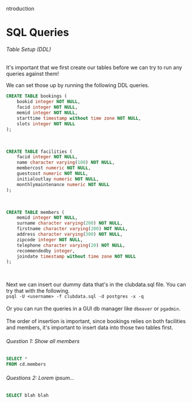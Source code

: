 ntroduction

# SQL Queries

###### Table Setup (DDL)
It's important that we first create our tables before we can try to run any queries against them! <br />

We can set those up by running the following DDL queries.

```sql
CREATE TABLE bookings (
    bookid integer NOT NULL,
    facid integer NOT NULL,
    memid integer NOT NULL,
    starttime timestamp without time zone NOT NULL,
    slots integer NOT NULL
);
```

<br />

```sql
CREATE TABLE facilities (
    facid integer NOT NULL,
    name character varying(100) NOT NULL,
    membercost numeric NOT NULL,
    guestcost numeric NOT NULL,
    initialoutlay numeric NOT NULL,
    monthlymaintenance numeric NOT NULL
);
```

<br />

```sql
CREATE TABLE members (
    memid integer NOT NULL,
    surname character varying(200) NOT NULL,
    firstname character varying(200) NOT NULL,
    address character varying(300) NOT NULL,
    zipcode integer NOT NULL,
    telephone character varying(20) NOT NULL,
    recommendedby integer,
    joindate timestamp without time zone NOT NULL
);
```

<br />

Next we can insert our dummy data that's in the clubdata.sql file. You can try that with the following. <br />
```psql -U <username> -f clubdata.sql -d postgres -x -q```
<br /> <br />
Or you can run the queries in a GUI db manager like ```dbeaver``` or ```pgadmin```.
<br /> <br />
The order of insertion is important, since bookings relies on both facilities and members, it's important to insert data into those two tables first.

###### Question 1: Show all members 

```sql
SELECT *
FROM cd.members
```

###### Questions 2: Lorem ipsum...

```sql
SELECT blah blah 
```
